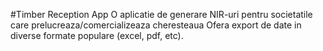 #Timber Reception App
O aplicatie de generare NIR-uri pentru societatile care prelucreaza/comercializeaza cheresteaua
Ofera export de date in diverse formate populare (excel, pdf, etc).